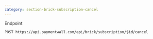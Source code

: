```yaml
---
category: section-brick-subscription-cancel
---
```

Endpoint
```
POST https://api.paymentwall.com/api/brick/subscription/$id/cancel
```